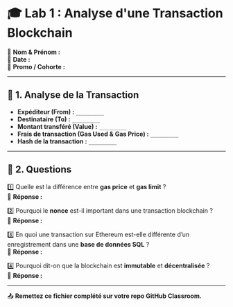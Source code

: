 # 🎓 Lab 1 : Analyse d'une Transaction Blockchain

👤 **Nom & Prénom :**  
📅 **Date :**  
🎯 **Promo / Cohorte :**  

---

## 📌 **1. Analyse de la Transaction**  

- **Expéditeur (From) :** `_________`  
- **Destinataire (To) :** `_________`  
- **Montant transféré (Value) :** `_________`  
- **Frais de transaction (Gas Used & Gas Price) :** `_________`  
- **Hash de la transaction :** `_________`  

---

## 📌 **2. Questions**  

1️⃣ Quelle est la différence entre **gas price** et **gas limit** ?  
📝 **Réponse :**  

2️⃣ Pourquoi le **nonce** est-il important dans une transaction blockchain ?  
📝 **Réponse :**  

3️⃣ En quoi une transaction sur Ethereum est-elle différente d’un enregistrement dans une **base de données SQL** ?  
📝 **Réponse :**  

4️⃣ Pourquoi dit-on que la blockchain est **immutable** et **décentralisée** ?  
📝 **Réponse :**  

---

📤 **Remettez ce fichier complété sur votre repo GitHub Classroom.**  
